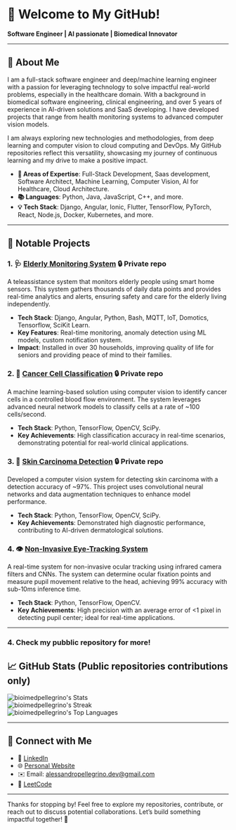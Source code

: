 # 👋 Welcome to My GitHub!  
**Software Engineer | AI passionate | Biomedical Innovator**

---

## 🚀 About Me

I am a full-stack software engineer and deep/machine learning engineer with a passion for leveraging technology to solve impactful real-world problems, especially in the healthcare domain. With a background in biomedical software engineering, clinical engineering, and over 5 years of experience in AI-driven solutions and SaaS developing. I have developed projects that range from health monitoring systems to advanced computer vision models.

I am always exploring new technologies and methodologies, from deep learning and computer vision to cloud computing and DevOps. My GitHub repositories reflect this versatility, showcasing my journey of continuous learning and my drive to make a positive impact.

- **🔬 Areas of Expertise**: Full-Stack Development, Saas development, Software Architect, Machine Learning, Computer Vision, AI for Healthcare, Cloud Architecture.
- **📚 Languages**: Python, Java, JavaScript, C++, and more.
- **💡 Tech Stack**: Django, Angular, Ionic, Flutter, TensorFlow, PyTorch, React, Node.js, Docker, Kubernetes, and more.

---

## 💼 Notable Projects

### 1. 🩺 [Elderly Monitoring System](https://bioimed.it/domotia.html) 🔒 Private repo

A teleassistance system that monitors elderly people using smart home sensors. This system gathers thousands of daily data points and provides real-time analytics and alerts, ensuring safety and care for the elderly living independently.

- **Tech Stack**: Django, Angular, Python, Bash, MQTT, IoT, Domotics, Tensorflow, SciKit Learn.
- **Key Features**: Real-time monitoring, anomaly detection using ML models, custom notification system.
- **Impact**: Installed in over 30 households, improving quality of life for seniors and providing peace of mind to their families.

### 2. 🧪 [Cancer Cell Classification](https://bioimed.it/biopia.html) 🔒 Private repo

A machine learning-based solution using computer vision to identify cancer cells in a controlled blood flow environment. The system leverages advanced neural network models to classify cells at a rate of ~100 cells/second.

- **Tech Stack**: Python, TensorFlow, OpenCV, SciPy.
- **Key Achievements**: High classification accuracy in real-time scenarios, demonstrating potential for real-world clinical applications.

### 3. 🔬 [Skin Carcinoma Detection](https://bioimed.it/biopia.html) 🔒 Private repo

Developed a computer vision system for detecting skin carcinoma with a detection accuracy of ~97%. This project uses convolutional neural networks and data augmentation techniques to enhance model performance.

- **Tech Stack**: Python, TensorFlow, OpenCV, SciPy.
- **Key Achievements**: Demonstrated high diagnostic performance, contributing to AI-driven dermatological solutions.

### 4. 👁️ [Non-Invasive Eye-Tracking System](https://github.com/bioimedpellegrino/video-ocular-detection)
A real-time system for non-invasive ocular tracking using infrared camera filters and CNNs. The system can determine ocular fixation points and measure pupil movement relative to the head, achieving 99% accuracy with sub-10ms inference time.

- **Tech Stack**: Python, TensorFlow, OpenCV.
- **Key Achievements**: High precision with an average error of <1 pixel in detecting pupil center; ideal for real-time applications.

---

### 4. Check my pubblic repository for more!

## 📈 GitHub Stats (Public repositories contributions only)

![bioimedpellegrino's Stats](https://github-readme-stats-orpin-theta-62.vercel.app/api?username=bioimedpellegrino&theme=vue-dark&show_icons=true&hide_border=true)  
![bioimedpellegrino's Streak](https://github-readme-streak-stats.herokuapp.com/?user=bioimedpellegrino&theme=vue-dark&hide_border=true&count_private=true)  
![bioimedpellegrino's Top Languages](https://github-readme-stats-orpin-theta-62.vercel.app/api/top-langs/?username=bioimedpellegrino&theme=vue-dark&show_icons=true&hide_border=true&layout=compact&count_private=true)  

---

## 🔗 Connect with Me

- 💼 [LinkedIn](https://www.linkedin.com/in/alessandro-pellegrino-5a54a9136/)
- 🌐 [Personal Website](https://alessandropellegrino.dev/)
- ✉️  Email: alessandropellegrino.dev@gmail.com
- 🔬 [LeetCode](https://leetcode.com/u/bioimedpellegrino/)

---

Thanks for stopping by! Feel free to explore my repositories, contribute, or reach out to discuss potential collaborations. Let’s build something impactful together! 🚀

